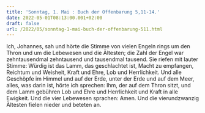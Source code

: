 ```yaml
---
title: 'Sonntag, 1. Mai : Buch der Offenbarung 5,11-14.'
date: 2022-05-01T08:13:00.001+02:00
draft: false
url: /2022/05/sonntag-1-mai-buch-der-offenbarung-511.html
---
```


Ich, Johannes, sah und hörte die Stimme von vielen Engeln rings um den Thron und um die Lebewesen und die Ältesten; die Zahl der Engel war zehntausendmal zehntausend und tausendmal tausend. Sie riefen mit lauter Stimme: Würdig ist das Lamm, das geschlachtet ist, Macht zu empfangen, Reichtum und Weisheit, Kraft und Ehre, Lob und Herrlichkeit. Und alle Geschöpfe im Himmel und auf der Erde, unter der Erde und auf dem Meer, alles, was darin ist, hörte ich sprechen: Ihm, der auf dem Thron sitzt, und dem Lamm gebühren Lob und Ehre und Herrlichkeit und Kraft in alle Ewigkeit. Und die vier Lebewesen sprachen: Amen. Und die vierundzwanzig Ältesten fielen nieder und beteten an.